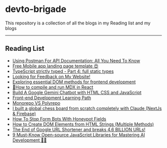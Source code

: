 # devto-brigade
This repository is a collection of all the blogs in my Reading list and my blogs

 <hr/> 

## Reading List

- [Using Postman For API Documentation: All You Need To Know](https://dev.to/dumebii/using-postman-for-api-documentation-all-you-need-to-know-2ap9)
- [Free Mobile app landing page template 😍](https://dev.to/paul_freeman/mobile-app-landing-page-3cac)
- [TypeScript strictly typed - Part 4: full static types](https://dev.to/cyrilletuzi/typescript-strictly-typed-part-4-full-static-types-8bc)
- [Looking for Feedback on My Website!](https://dev.to/novadesign/looking-for-feedback-on-my-website-39o2)
- [Exploring essential DOM methods for frontend development](https://dev.to/logrocket/exploring-essential-dom-methods-for-frontend-development-1c9b)
- [📂How to compile and run MDX in React](https://dev.to/brokarim/how-to-compile-and-run-mdx-in-react-9l)
- [Build A Google Gemini Chatbot with HTML CSS and JavaScript](https://dev.to/codingnepal/build-a-google-gemini-chatbot-with-html-css-and-javascript-434p)
- [Front-end Development Learning Path](https://dev.to/thekarlesi/front-end-development-learning-path-2g80)
- [Monorepo VS Polyrepo](https://dev.to/giteden/monorepo-vs-polyrepo-j9)
- [I built a global chess board from scratch completely with Claude (NextJs & Firebase)](https://dev.to/kubeden/i-built-a-global-chess-board-from-scratch-completely-with-claude-nextjs-firebase-4cci)
- [How To Stop Form Bots With Honeypot Fields](https://dev.to/jeffbuildstech/how-to-stop-form-bots-with-honeypot-fields-8od)
- [How to Create DOM Elements from HTML Strings (Multiple Methods)](https://dev.to/zacharylee/how-to-create-dom-elements-from-html-strings-multiple-methods-5fk)
- [The End of Google URL Shortener and breaks 4.6 BILLION URLs!](https://dev.to/devarshishimpi/the-end-of-google-url-shortener-and-breaks-46-billion-urls-4o1)
- [9 Must-Know Open-source JavaScript Libraries for Mastering AI Development 🧙✨](https://dev.to/composiodev/9-must-know-open-source-javascript-libraries-for-mastering-ai-development-2i9m)
